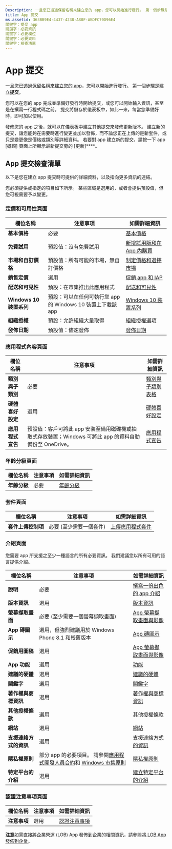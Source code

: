```yaml
---
Description: 一旦您已透過保留名稱來建立您的 app，您可以開始進行發行。 第一個步驟是建立提交項。
title: App 提交
ms.assetid: 363BB9E4-4437-4238-A80F-ABDFC70D96E4
關鍵字：提交 app
關鍵字：必要資訊
關鍵字：必要欄位
關鍵字：必要資料
關鍵字：檢查清單
---
```


# App 提交


一旦您已[透過保留名稱來建立您的 app](create-your-app-by-reserving-a-name.md)，您可以開始進行發行。 第一個步驟是建立**提交**。

您可以在您的 app 完成並準備好發行時開始提交，或您可以開始輸入資訊，甚至是在撰寫一行程式碼之前。 提交將儲存於儀表板中，如此一來，每當您準備好時，即可加以使用。

發佈您的 app 之後，就可以在儀表板中建立其他提交來發佈更新版本。 建立新的提交，讓您能夠在需要時進行變更並加以發佈，而不論您正在上傳的是新套件，或只是變更像是價格或類別等詳細資料。 若要對 app 建立新的提交，請按一下 app [概觀] 頁面上所顯示最新提交旁的 [更新]****。

## App 提交檢查清單


以下是您在建立 app 提交時可提供的詳細資料，以及指向更多資訊的連結。

您必須提供或指定的項目如下所示。 某些區域是選用的，或者會提供預設值，但您可視需要予以變更。

### 定價和可用性頁面
| 欄位名稱                    | 注意事項                                       | 如需詳細資訊                                                             |
|-------------------------------|---------------------------------------------|---------------------------------------------------------------------------|
| **基本價格**                | 必要                                    | [基本價格](set-app-pricing-and-availability.md#base-price)              |
| **免費試用**                | 預設值：沒有免費試用                      | [新增試用版和在 App 內購買](https://msdn.microsoft.com/library/windows/apps/jj193599)  |
| **市場和自訂價格** | 預設值：所有可能的市場，無自訂價格 | [制定價格和選擇市場](define-pricing-and-market-selection.md)              |
| **銷售定價**              | 選用                                    | [促銷 app 和 IAP](put-apps-and-iaps-on-sale.md)                                       |
| **配送和可見性** | 預設：在市集推出此應用程式 | [配送和可見性](set-app-pricing-and-availability.md#distribution-and-visibility) | 
| **Windows 10 裝置系列**  | 預設：可以在任何可執行您 app 的 Windows 10 裝置上下載該 app | [Windows 10 裝置系列](set-app-pricing-and-availability.md#windows-10-device-families) | 
| **組織授權**    | 預設：允許組織大量取得 | [組織授權選項](organizational-licensing.md)                        | 
| **發佈日期**                | 預設值：儘速發佈      | [發佈日期](set-app-pricing-and-availability.md#publish-date)          |



### 應用程式內容頁面

| 欄位名稱                    | 注意事項                                       | 如需詳細資訊                                                             |
|-------------------------------|---------------------------------------------|---------------------------------------------------------------------------|
| **類別與子類別**  | 必要                                    | [類別與子類別表格](category-and-subcategory-table.md)       |
| **硬體喜好設定**      | 選用                                    | [硬體喜好設定](enter-app-properties.md#hardware_preferences)      |
| **應用程式宣告**          | 預設值：客戶可將此 app 安裝至備用磁碟機或抽取式存放裝置；Windows 可將此 app 的資料自動備份至 OneDrive。 | [應用程式宣告](app-declarations.md) |



### 年齡分級頁面

| 欄位名稱                    | 注意事項                                       | 如需詳細資訊                          |
|-------------------------------|---------------------------------------------|----------------------------------------|
| **年齡分級**               | 必要                                    | [年齡分級](age-ratings.md)          |



### 套件頁面

| 欄位名稱                    | 注意事項                                       | 如需詳細資訊                          |
|-------------------------------|---------------------------------------------|----------------------------------------|
| **套件上傳控制項**    | 必要 (至少需要一個套件)             | [上傳應用程式套件](upload-app-packages.md) | 



### 介紹頁面

您需要 app 所支援之至少一種語言的所有必要資訊。 我們建議您以所有可用的語言提供介紹。

| 欄位名稱                    | 注意事項                                       | 如需詳細資訊                                                     |
|-------------------------------|---------------------------------------------|-------------------------------------------------------------------|
| **說明**               | 必要                                    | [撰寫一份出色的 app 介紹](write-a-great-app-description.md) | 
| **版本資訊**             | 選用                                    | [版本資訊](create-app-descriptions.md#release-notes)         |
| **螢幕擷取畫面**               | 必要 (至少需要一個螢幕擷取畫面)          | [App 螢幕擷取畫面與影像](app-screenshots-and-images.md)       |
| **App 磚圖示**             | 選用，但強烈建議用於 Windows Phone 8.1 和較舊版本 | [App 磚圖示](create-app-descriptions.md#app-tile-icon) | 
| **促銷用圖稿**       | 選用                                    | [App 螢幕擷取畫面與影像](app-screenshots-and-images.md)       | 
| **App 功能**              | 選用                                    | [功能](create-app-descriptions.md#app-features)               |
| **建議的硬體**      | 選用                                    | [建議的硬體](create-app-descriptions.md#recommended-hardware) | 
| **關鍵字**                  | 選用                                    | [關鍵字](create-app-descriptions.md#keywords)                   |
| **著作權與商標資訊** | 選用                                 | [著作權與商標資訊](create-app-descriptions.md#copyright-and-trademark-info) | 
| **其他授權條款**  | 選用                                    | [其他授權條款](create-app-descriptions.md#additional-license-terms) | 
| **網站**                   | 選用                                    | [網站](create-app-descriptions.md#website)                     |
| **支援連絡方式的資訊**      | 選用                                    | [支援連絡方式的資訊](create-app-descriptions.md)                | 
| **隱私權原則**            | 部分 app 的必要項目。 請參閱[應用程式開發人員合約](https://msdn.microsoft.com/library/windows/apps/hh694058)和 [Windows 市集原則](https://msdn.microsoft.com/library/windows/apps/dn764944.aspx#pol_10_5_1) | [隱私權原則](create-app-descriptions.md#privacy-policy) | 
| **特定平台的介紹** | 選用                               | [建立特定平台的介紹](create-platform-specific-descriptions.md) |



### 認證注意事項頁面

| 欄位名稱                    | 注意事項                                       | 如需詳細資訊                                                     |
|-------------------------------|---------------------------------------------|-------------------------------------------------------------------|
| **注意事項**                     | 選用                                    | [認證注意事項](notes-for-certification.md)             |

 
**注意**如需直接將企業營運 (LOB) App 發佈到企業的相關資訊，請參閱[將 LOB App 發佈到企業](distribute-lob-apps-to-enterprises.md)。


<!--HONumber=Mar16_HO1-->


